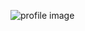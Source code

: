![profile image](https://avatars3.githubusercontent.com/u/70172893?s=400&u=1257e9c511716a1028adedb711ec477cd6978c94&v=4)
